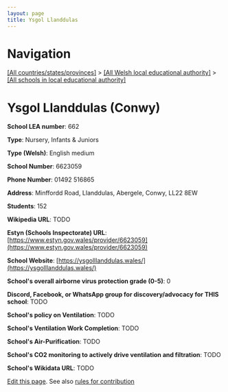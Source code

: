 ```yaml
---
layout: page
title: Ysgol Llanddulas
---
```

# Navigation

[[All countries/states/provinces]](../../..) > [[All Welsh local educational authority]](../..) > [[All schools in local educational authority]](..)

# Ysgol Llanddulas (Conwy)

**School LEA number**: 662

**Type**: Nursery, Infants & Juniors

**Type (Welsh)**: English medium

**School Number**: 6623059

**Phone Number**: 01492 516865

**Address**: Minffordd Road, Llanddulas, Abergele, Conwy, LL22 8EW

**Students**: 152

**Wikipedia URL**: TODO

**Estyn (Schools Inspectorate) URL**: [https://www.estyn.gov.wales/provider/6623059](https://www.estyn.gov.wales/provider/6623059)

**School Website**: [https://ysgolllanddulas.wales/](https://ysgolllanddulas.wales/)

**School's overall airborne virus protection grade (0-5)**: 0

**Discord, Facebook, or WhatsApp group for discovery/advocacy for THIS school**: TODO

**School's policy on Ventilation**: TODO

**School's Ventilation Work Completion**: TODO

**School's Air-Purification**: TODO

**School's CO2 monitoring to actively drive ventilation and filtration**: TODO

**School's Wikidata URL**: TODO




[Edit this page](https://github.com/VentilationProject/Wales/edit/prif/./Conwy/Ysgol_Llanddulas.md). See also [rules for contribution](../../../contribution-rules/)